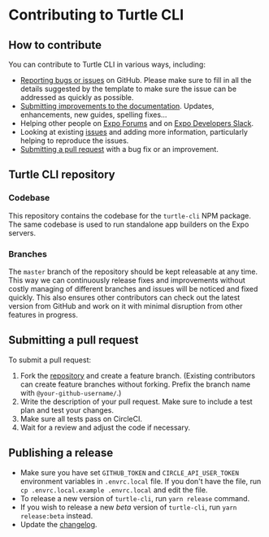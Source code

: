 # Contributing to Turtle CLI

## How to contribute
You can contribute to Turtle CLI in various ways, including:
- [Reporting bugs or issues](https://github.com/expo/turtle/issues/new) on GitHub. Please make sure to fill in all the details suggested by the template to make sure the issue can be addressed as quickly as possible.
- [Submitting improvements to the documentation](https://github.com/expo/expo/tree/master/docs). Updates, enhancements, new guides, spelling fixes…
- Helping other people on [Expo Forums](https://forums.expo.io/) and on [Expo Developers Slack](http://slack.expo.io).
- Looking at existing [issues](https://github.com/expo/turtle/issues) and adding more information, particularly helping to reproduce the issues.
- [Submitting a pull request](#submitting-a-pull-request) with a bug fix or an improvement.

## Turtle CLI repository

### Codebase
This repository contains the codebase for the `turtle-cli` NPM package. The same codebase is used to run standalone app builders on the Expo servers.

### Branches
The `master` branch of the repository should be kept releasable at any time. This way we can continuously release fixes and improvements without costly managing of different branches and issues will be noticed and fixed quickly. This also ensures other contributors can check out the latest version from GitHub and work on it with minimal disruption from other features in progress.

## Submitting a pull request
To submit a pull request:
1. Fork the [repository](https://github.com/expo/turtle) and create a feature branch. (Existing contributors can create feature branches without forking. Prefix the branch name with `@your-github-username/`.)
2. Write the description of your pull request. Make sure to include a test plan and test your changes.
3. Make sure all tests pass on CircleCI.
4. Wait for a review and adjust the code if necessary.

## Publishing a release
- Make sure you have set `GITHUB_TOKEN` and `CIRCLE_API_USER_TOKEN` environment variables in `.envrc.local` file. If you don't have the file, run `cp .envrc.local.example .envrc.local` and edit the file.
- To release a new version of `turtle-cli`, run `yarn release` command.
- If you wish to release a new *beta* version of `turtle-cli`, run `yarn release:beta` instead.
- Update the [changelog](CHANGELOG.md).
